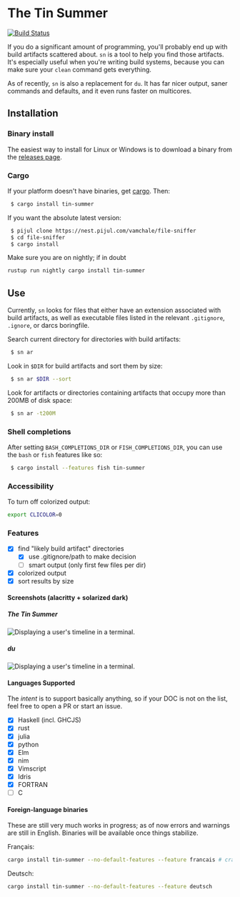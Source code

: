 # The Tin Summer

[![Build Status](https://travis-ci.org/vmchale/tin-drummer.svg?branch=master)](https://travis-ci.org/vmchale/tin-drummer)

If you do a significant amount of programming, you'll probably end up with
build artifacts scattered about. `sn` is a tool to help you find those
artifacts. It's especially useful when you're writing build systems, 
because you can make sure your `clean` command gets everything.

As of recently, `sn` is also a replacement for `du`. It has far nicer
output, saner commands and defaults, and it even runs faster on multicores.

## Installation

### Binary install

The easiest way to install for Linux or Windows is to download a binary from the [releases
page](https://github.com/vmchale/tin-summer/releases).

### Cargo

If your platform doesn't have binaries, get [cargo](https://rustup.rs/). Then:

```bash
 $ cargo install tin-summer
```

If you want the absolute latest version:

```bash
 $ pijul clone https://nest.pijul.com/vamchale/file-sniffer
 $ cd file-sniffer
 $ cargo install
```

Make sure you are on nightly; if in doubt

```bash
rustup run nightly cargo install tin-summer
```

## Use

Currently, `sn` looks for files that either have an extension associated with
build artifacts, as well as executable files listed in the relevant
`.gitignore`, `.ignore`, or darcs boringfile.

Search current directory for directories with build artifacts:

```bash
 $ sn ar
```

Look in `$DIR` for build artifacts and sort them by size:

```bash
 $ sn ar $DIR --sort
```

Look for artifacts or directories containing artifacts that occupy more than 200MB of disk space:

```bash
 $ sn ar -t200M
```

### Shell completions

After setting `BASH_COMPLETIONS_DIR` or `FISH_COMPLETIONS_DIR`, you can use the
`bash` or `fish` features like so:

```bash
 $ cargo install --features fish tin-summer
```

### Accessibility

To turn off colorized output:

```bash
export CLICOLOR=0
```

### Features

  - [x] find "likely build artifact" directories
    - [x] use .gitignore/path to make decision
    - [ ] smart output (only first few files per dir)
  - [x] colorized output
  - [x] sort results by size

#### Screenshots (alacritty + solarized dark)

##### The Tin Summer

![Displaying a user's timeline in a terminal.](https://raw.githubusercontent.com/vmchale/tin-summer/master/screenshots/oskar1.png)

##### du

![Displaying a user's timeline in a terminal.](https://raw.githubusercontent.com/vmchale/tin-summer/master/screenshots/du-screenshot.png)

#### Languages Supported

The *intent* is to support basically anything, so if your DOC is not on the
list, feel free to open a PR or start an issue.

  - [x] Haskell (incl. GHCJS)
  - [x] rust
  - [x] julia
  - [x] python
  - [x] Elm
  - [x] nim
  - [x] Vimscript
  - [x] Idris
  - [x] FORTRAN
  - [ ] C

#### Foreign-language binaries

These are still very much works in progress; as of now errors and warnings are still in
English. Binaries will be available once things stabilize.

Français:

```bash
cargo install tin-summer --no-default-features --feature francais # crates.io doesn't permit unicode in feature names 
```

Deutsch:

```bash
cargo install tin-summer --no-default-features --feature deutsch
```
